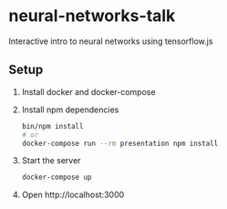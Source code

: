 # neural-networks-talk

Interactive intro to neural networks using tensorflow.js

## Setup

1. Install docker and docker-compose
2. Install npm dependencies

   ```sh
   bin/npm install
   # or
   docker-compose run --rm presentation npm install
   ```

3. Start the server
   ```sh
   docker-compose up
   ```
4. Open http://localhost:3000
